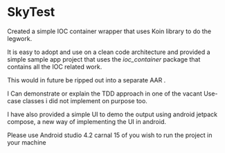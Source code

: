 # SkyTest


Created a simple IOC container wrapper that uses Koin library to do the legwork.

It is easy to adopt and use on a clean code architecture and provided a simple sample app project that uses the *ioc_container* package that contains all the IOC related work.

This would in future be ripped out into a separate AAR .

I Can demonstrate or explain the TDD approach in one of the vacant Use-case classes i did not implement on purpose too.

I have also provided a simple UI to demo the output using android jetpack compose, a new way of implementing the UI in android.

Please use Android studio 4.2 carnal 15 of you wish to run the project in your machine
